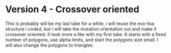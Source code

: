 
# Version 4 - Crossover oriented


This is probably will be my last take for a while, i will reuse the evo-lisa structure i coded, but i will take the mutation orientation out and make it crossover oriented. It look more a like with my first take. It starts with a  fixed number of polygons, use alpha limits, and start the polygons size small. 
  I will also change the polygons to triangles.
